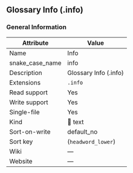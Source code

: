 ## Glossary Info (.info)

### General Information

| Attribute       | Value                 |
| --------------- | --------------------- |
| Name            | Info                  |
| snake_case_name | info                  |
| Description     | Glossary Info (.info) |
| Extensions      | `.info`               |
| Read support    | Yes                   |
| Write support   | Yes                   |
| Single-file     | Yes                   |
| Kind            | 📝 text                |
| Sort-on-write   | default_no            |
| Sort key        | (`headword_lower`)    |
| Wiki            | ―                     |
| Website         | ―                     |




